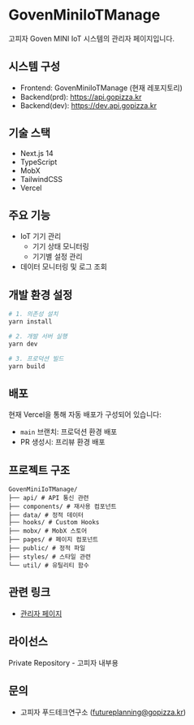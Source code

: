 # GovenMiniIoTManage

고피자 Goven MINI IoT 시스템의 관리자 페이지입니다.

## 시스템 구성

- Frontend: GovenMiniIoTManage (현재 레포지토리)
- Backend(prd): https://api.gopizza.kr
- Backend(dev): https://dev.api.gopizza.kr

## 기술 스택

- Next.js 14
- TypeScript
- MobX
- TailwindCSS
- Vercel

## 주요 기능

- IoT 기기 관리
  - 기기 상태 모니터링
  - 기기별 설정 관리
- 데이터 모니터링 및 로그 조회

## 개발 환경 설정

```bash
# 1. 의존성 설치
yarn install

# 2. 개발 서버 실행
yarn dev

# 3. 프로덕션 빌드
yarn build
```

## 배포

현재 Vercel을 통해 자동 배포가 구성되어 있습니다:

- `main` 브랜치: 프로덕션 환경 배포
- PR 생성시: 프리뷰 환경 배포

## 프로젝트 구조

```
GovenMiniIoTManage/
├── api/ # API 통신 관련
├── components/ # 재사용 컴포넌트
├── data/ # 정적 데이터
├── hooks/ # Custom Hooks
├── mobx/ # MobX 스토어
├── pages/ # 페이지 컴포넌트
├── public/ # 정적 파일
├── styles/ # 스타일 관련
└── util/ # 유틸리티 함수
```

## 관련 링크

- [관리자 페이지](https://goven-demo.vercel.app)

## 라이선스

Private Repository - 고피자 내부용

## 문의

- 고피자 푸드테크연구소 (futureplanning@gopizza.kr)
